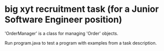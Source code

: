 # big xyt recruitment task (for a Junior Software Engineer position)

'OrderManager' is a class for managing 'Order' objects.

Run program.java to test a program with examples from a task description.


